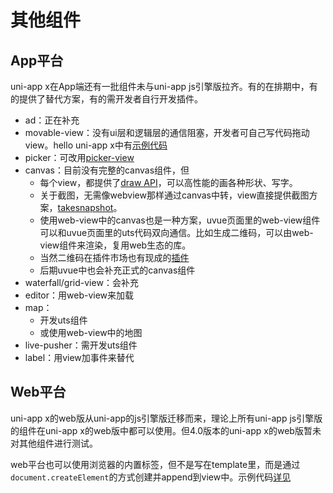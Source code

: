 # 其他组件

## App平台

uni-app x在App端还有一批组件未与uni-app js引擎版拉齐。有的在排期中，有的提供了替代方案，有的需开发者自行开发插件。

- ad：正在补充
- movable-view：没有ui层和逻辑层的通信阻塞，开发者可自己写代码拖动view。hello uni-app x中有[示例代码](https://gitcode.net/dcloud/hello-uni-app-x/-/blob/dev/pages/component/general-event/touch-event.uvue)
- picker：可改用[picker-view](picker-view.md)
- canvas：目前没有完整的canvas组件，但
	* 每个view，都提供了[draw API](../dom/drawablecontext.md)，可以高性能的画各种形状、写字。
	* 关于截图，无需像webview那样通过canvas中转，view直接提供截图方案，[takesnapshot](../dom/element.md#takesnapshot)。
	* 使用web-view中的canvas也是一种方案，uvue页面里的web-view组件可以和uvue页面里的uts代码双向通信。比如生成二维码，可以由web-view组件来渲染，复用web生态的库。
	* 当然二维码在插件市场也有现成的[插件](https://ext.dcloud.net.cn/search?q=%E4%BA%8C%E7%BB%B4%E7%A0%81&uni-appx=1)
	* 后期uvue中也会补充正式的canvas组件
- waterfall/grid-view：会补充
- editor：用web-view来加载
- map：
	* 开发uts组件
	* 或使用web-view中的地图
- live-pusher：需开发uts组件
- label：用view加事件来替代

## Web平台

uni-app x的web版从uni-app的js引擎版迁移而来，理论上所有uni-app js引擎版的组件在uni-app x的web版中都可以使用。但4.0版本的uni-app x的web版暂未对其他组件进行测试。

web平台也可以使用浏览器的内置标签，但不是写在template里，而是通过`document.createElement`的方式创建并append到view中。示例代码[详见](https://gitcode.net/dcloud/hello-uni-app-x/-/blob/alpha/pages/template/browser-canvas/browser-canvas.uvue)